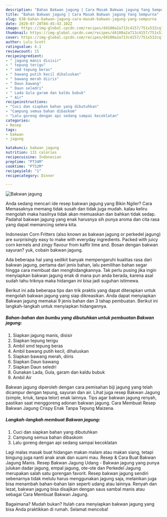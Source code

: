 ```yaml
---
description: "Bahan Bakwan jagung | Cara Masak Bakwan jagung Yang Sempurna"
title: "Bahan Bakwan jagung | Cara Masak Bakwan jagung Yang Sempurna"
slug: 638-bahan-bakwan-jagung-cara-masak-bakwan-jagung-yang-sempurna
date: 2020-07-28T04:45:43.102Z
image: https://img-global.cpcdn.com/recipes/d4100a2a713c4157/751x532cq70/bakwan-jagung-foto-resep-utama.jpg
thumbnail: https://img-global.cpcdn.com/recipes/d4100a2a713c4157/751x532cq70/bakwan-jagung-foto-resep-utama.jpg
cover: https://img-global.cpcdn.com/recipes/d4100a2a713c4157/751x532cq70/bakwan-jagung-foto-resep-utama.jpg
author: Lulu Scott
ratingvalue: 4.1
reviewcount: 15
recipeingredient:
- " jagung manis disisir"
- " tepung terigu"
- " smd tepung beras"
- " bawang putih kecil dihaluskan"
- " bawang merah diiris"
- " Daun bawang"
- " Daun seledri"
- " Lada Gula garam dan kaldu bubuk"
- " Air"
recipeinstructions:
- "Cuci dan siapkan bahan yang dibutuhkan"
- "Campung semua bahan dibaskom"
- "Lalu goreng dengan api sedang sampai kecoklatan"
categories:
- Resep
tags:
- bakwan
- jagung

katakunci: bakwan jagung 
nutrition: 131 calories
recipecuisine: Indonesian
preptime: "PT34M"
cooktime: "PT52M"
recipeyield: "1"
recipecategory: Dinner

---
```



![Bakwan jagung](https://img-global.cpcdn.com/recipes/d4100a2a713c4157/751x532cq70/bakwan-jagung-foto-resep-utama.jpg)

Anda sedang mencari ide resep bakwan jagung yang Bikin Ngiler? Cara Memasaknya memang tidak susah dan tidak juga mudah. kalau keliru mengolah maka hasilnya tidak akan memuaskan dan bahkan tidak sedap. Padahal bakwan jagung yang enak harusnya sih punya aroma dan cita rasa yang dapat memancing selera kita.

Indonesian Corn Fritters (also known as bakwan jagung or perkedel jagung) are surprisingly easy to make with everyday ingredients. Packed with juicy corn kernels and zingy flavour from kaffir lime and. Bosan dengan bakwan sayuran? yuk, cobain bakwan jagung.

Ada beberapa hal yang sedikit banyak mempengaruhi kualitas rasa dari bakwan jagung, pertama dari jenis bahan, lalu pemilihan bahan segar hingga cara membuat dan menghidangkannya. Tak perlu pusing jika ingin menyiapkan bakwan jagung enak di mana pun anda berada, karena asal sudah tahu triknya maka hidangan ini bisa jadi suguhan istimewa.


Berikut ini ada beberapa tips dan trik praktis yang dapat diterapkan untuk mengolah bakwan jagung yang siap dikreasikan. Anda dapat menyiapkan Bakwan jagung memakai 9 jenis bahan dan 3 tahap pembuatan. Berikut ini langkah-langkah untuk menyiapkan hidangannya.

<!--inarticleads1-->

##### Bahan-bahan dan bumbu yang dibutuhkan untuk pembuatan Bakwan jagung:

1. Siapkan  jagung manis, disisir
1. Siapkan  tepung terigu
1. Ambil  smd tepung beras
1. Ambil  bawang putih kecil, dihaluskan
1. Siapkan  bawang merah, diiris
1. Siapkan  Daun bawang
1. Siapkan  Daun seledri
1. Gunakan  Lada, Gula, garam dan kaldu bubuk
1. Ambil  Air


Bakwan jagung diperoleh dengan cara pemisahan biji jagung yang telah dicampur dengan tepung, sayuran dan air. Lihat juga resep Bakwan Jagung (simple, kriuk, tanpa telor) enak lainnya. Tips agar bakwan jagung renyah, pastikan saat menggoreng adonan bakwan jagung. Cara Membuat Resep Bakwan Jagung Crispy Enak Tanpa Tepung Maizena. 

<!--inarticleads2-->

##### Langkah-langkah membuat Bakwan jagung:

1. Cuci dan siapkan bahan yang dibutuhkan
1. Campung semua bahan dibaskom
1. Lalu goreng dengan api sedang sampai kecoklatan


Lagi malas masak buat hidangan makan malam atau makan siang, tetapi bingung juga nanti anak anak dan suami mau. Resep &amp; Cara Buat Bakwan Jagung Manis. Resep Bakwan Jagung Udang - Bakwan jagung yang punya julukan dadar jagung, empal jagung, ote-ote dan Perkedel Jagung merupakan salah satu gorengan favorit. Resep bakwan jagung sendiri sebenarnya tidak melulu harus menggunakan jagung saja, melainkan juga bisa menambah bahan-bahan lain seperti udang atau lainnya. Renyah dan lezat, bakwan jagung bisa disajikan dengan saus sambal manis atau sebagai Cara Membuat Bakwan Jagung. 

Bagaimana? Mudah bukan? Itulah cara menyiapkan bakwan jagung yang bisa Anda praktikkan di rumah. Selamat mencoba!
